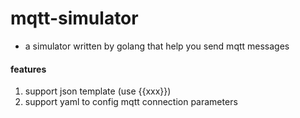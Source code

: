 # mqtt-simulator
- a simulator written by golang that help you send mqtt messages

#### features
1. support json template (use {{xxx}})
2. support yaml to config mqtt connection parameters
